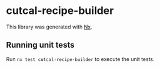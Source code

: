 # cutcal-recipe-builder

This library was generated with [Nx](https://nx.dev).

## Running unit tests

Run `nx test cutcal-recipe-builder` to execute the unit tests.
